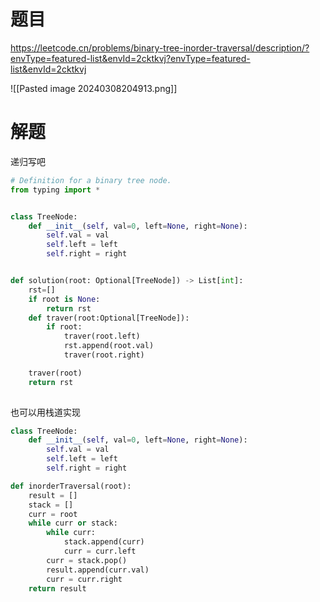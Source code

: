 # 题目

https://leetcode.cn/problems/binary-tree-inorder-traversal/description/?envType=featured-list&envId=2cktkvj?envType=featured-list&envId=2cktkvj

![[Pasted image 20240308204913.png]]

# 解题

递归写吧
```python
# Definition for a binary tree node.
from typing import *


class TreeNode:
    def __init__(self, val=0, left=None, right=None):
        self.val = val
        self.left = left
        self.right = right


def solution(root: Optional[TreeNode]) -> List[int]:
    rst=[]
    if root is None:
        return rst
    def traver(root:Optional[TreeNode]):
        if root:
            traver(root.left)
            rst.append(root.val)
            traver(root.right)

    traver(root)
    return rst
        

```


也可以用栈道实现


```python
class TreeNode:
    def __init__(self, val=0, left=None, right=None):
        self.val = val
        self.left = left
        self.right = right

def inorderTraversal(root):
    result = []
    stack = []
    curr = root
    while curr or stack:
        while curr:
            stack.append(curr)
            curr = curr.left
        curr = stack.pop()
        result.append(curr.val)
        curr = curr.right
    return result

```